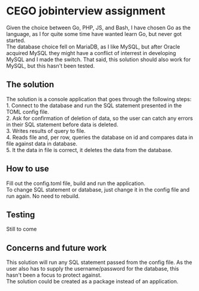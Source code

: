 # CEGO jobinterview assignment
Given the choice between Go, PHP, JS, and Bash, I have chosen Go as the language, as I for quite some time have wanted learn Go, but never got started. <br />
The database choice fell on MariaDB, as I like MySQL, but after Oracle acquired MySQL they might have a conflict of interrest in developing MySQL and I made the switch. That said, this solution should also work for MySQL, but this hasn't been tested. <br />

## The solution
The solution is a console application that goes through the following steps: <br />
	1. Connect to the database and run the SQL statement presented in the TOML config file. <br />
	2. Ask for confirmation of deletion of data, so the user can catch any errors in their SQL statement before data is deleted. <br />
	3. Writes results of query to file. <br />
	4. Reads file and, per row, queries the database on id and compares data in file against data in database. <br />
	5. It the data in file is correct, it deletes the data from the database. <br />

## How to use
Fill out the config.toml file, build and run the application. <br />
To change SQL statement or database, just change it in the config file and run again. No need to rebuild. <br />


## Testing
Still to come

## Concerns and future work
This solution will run any SQL statement passed from the config file. As the user also has to supply the username/password for the database, this hasn't been a focus to protect against. <br />
The solution could be created as a package instead of an application. <br />

